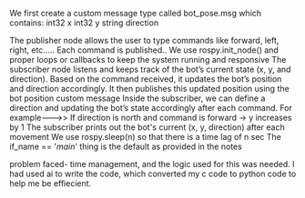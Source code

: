 We first create a custom message type called bot_pose.msg which contains:
    int32 x
    int32 y
    string direction

The publisher node allows the user to type commands like forward, left, right, etc..... Each command is published..
We use rospy.init_node() and proper loops or callbacks to keep the system running and responsive
The subscriber node listens and keeps track of the bot’s current state (x, y, and direction). Based on the command received, it updates the bot’s position and direction accordingly. It then publishes this updated position using the bot position custom message 
Inside the subscriber, we can define a direction and updating the bot’s state accordingly after each command. 
For example--->>
    If direction is north and command is forward → y increases by 1
The subscriber prints out the bot's current (x, y, direction) after each movement
We use rospy.sleep(n) so that there is a time lag of n sec
The if_name == '_main_' thing is the default as provided in the notes

problem faced- time management, and the logic used for this was needed. I had used ai to write the code, which converted my c code to python code to help me be effiecient.
